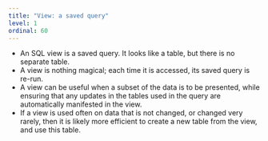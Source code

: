 ```yaml
---
title: "View: a saved query"
level: 1
ordinal: 60
---
```


- An SQL view is a saved query. It looks like a table, but there is no
  separate table.
- A view is nothing magical; each time it is accessed, its saved query
  is re-run.
- A view can be useful when a subset of the data is to be presented,
  while ensuring that any updates in the tables used in the query are
  automatically manifested in the view.
- If a view is used often on data that is not changed, or changed very
  rarely, then it is likely more efficient to create a new table from
  the view, and use this table.

